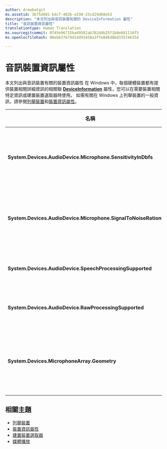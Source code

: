 ```yaml
---
author: drewbatgit
ms.assetid: 3b75d881-bdcf-402b-a330-23cd29d68e53
description: "本文列出與音訊裝置有關的 DeviceInformation 屬性"
title: "音訊裝置資訊屬性"
translationtype: Human Translation
ms.sourcegitcommit: 0745e96715ba49582ab762d4b25f1b8e681116f5
ms.openlocfilehash: 08ebb37679d1dd93458a3ffe846d8bd33574635d

---
```


# 音訊裝置資訊屬性

本文列出與音訊裝置有關的裝置資訊屬性 在 Windows 中，每個硬體裝置都有提供裝置相關詳細資訊的相關聯 [**DeviceInformation**](https://msdn.microsoft.com/library/windows/apps/BR225393) 屬性，您可以在需要裝置相關特定資訊或建置裝置選取器時使用。 如需有關在 Windows 上列舉裝置的一般資訊，請參閱[列舉裝置](../devices-sensors/enumerate-devices.md)和[裝置資訊屬性](../devices-sensors/device-information-properties.md)。


|名稱|類型|描述|
|------------------------------------------------------------|------------|------------------------------------------------------|
|**System.Devices.AudioDevice.Microphone.SensitivityInDbfs**|雙聲道|指定相對於滿量程 (dBFS) 單位的麥克風靈敏度 (分貝)。|
|**System.Devices.AudioDevice.Microphone.SignalToNoiseRationInDb**|雙聲道|指定以分貝 (dB) 單位測量的麥克風信噪比 (SNR)。|
|**System.Devices.AudioDevice.SpeechProcessingSupported**|布林值|指示音訊裝置是支援語音處理。|
|**System.Devices.AudioDevice.RawProcessingSupported**|布林值|指示音訊裝置是支援原始處理。|
|**System.Devices.MicrophoneArray.Geometry**|不帶正負號的字元[]|麥克風陣列的幾何資料|

## 相關主題

* [列舉裝置](../devices-sensors/enumerate-devices.md)
* [裝置資訊屬性](../devices-sensors/device-information-properties.md)
* [建置裝置選取器](../devices-sensors/build-a-device-selector.md)
* [媒體播放](media-playback.md)







<!--HONumber=Aug16_HO3-->



